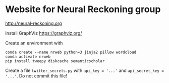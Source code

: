 # Website for Neural Reckoning group

http://neural-reckoning.org

Install GraphViz https://graphviz.org/

Create an environment with

    conda create --name nrweb python=3 jinja2 pillow wordcloud
    conda activate nrweb
    pip install tweepy diskcache semanticscholar

Create a file ``twitter_secrets.py`` with ``api_key = '...'`` and ``api_secret_key = '...'``. Do not commit this file!